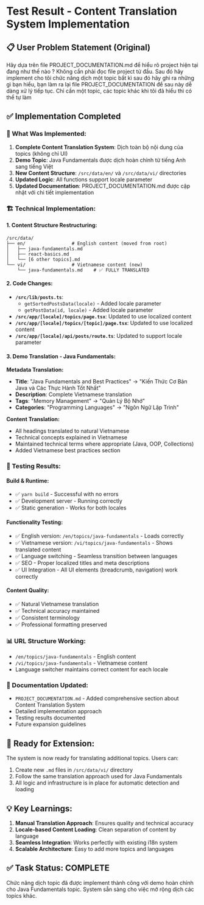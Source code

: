 # Test Result - Content Translation System Implementation

## 📋 User Problem Statement (Original)
Hãy dựa trên file PROJECT_DOCUMENTATION.md để hiểu rõ project hiện tại đang như thế nào ? Không cần phải đọc file project từ đầu.
Sau đó hãy implement cho tôi chức năng dịch một topic bất kì sau đó hãy ghi ra những gì bạn hiểu, bạn làm ra lại file PROJECT_DOCUMENTATION để sau này dễ dàng xử lý tiếp tục.
Chỉ cần một topic, các topic khác khi tôi đã hiểu thì có thể tự làm

## ✅ Implementation Completed

### 🎯 What Was Implemented:
1. **Complete Content Translation System**: Dịch toàn bộ nội dung của topics (không chỉ UI)
2. **Demo Topic**: Java Fundamentals được dịch hoàn chỉnh từ tiếng Anh sang tiếng Việt
3. **New Content Structure**: `/src/data/en/` và `/src/data/vi/` directories
4. **Updated Logic**: All functions support locale parameter
5. **Updated Documentation**: PROJECT_DOCUMENTATION.md được cập nhật với chi tiết implementation

### 🏗️ Technical Implementation:

#### **1. Content Structure Restructuring:**
```
/src/data/
├── en/                 # English content (moved from root)
│   ├── java-fundamentals.md
│   ├── react-basics.md
│   └── [6 other topics].md
└── vi/                 # Vietnamese content (new)
    └── java-fundamentals.md    # ✅ FULLY TRANSLATED
```

#### **2. Code Changes:**
- **`/src/lib/posts.ts`**: 
  - `getSortedPostsData(locale)` - Added locale parameter
  - `getPostData(id, locale)` - Added locale parameter
- **`/src/app/[locale]/topics/page.tsx`**: Updated to use localized content
- **`/src/app/[locale]/topics/[topic]/page.tsx`**: Updated to use localized content  
- **`/src/app/[locale]/api/posts/route.ts`**: Updated to support locale parameter

#### **3. Demo Translation - Java Fundamentals:**

**Metadata Translation:**
- **Title**: "Java Fundamentals and Best Practices" → "Kiến Thức Cơ Bản Java và Các Thực Hành Tốt Nhất"
- **Description**: Complete Vietnamese translation
- **Tags**: "Memory Management" → "Quản Lý Bộ Nhớ"
- **Categories**: "Programming Languages" → "Ngôn Ngữ Lập Trình"

**Content Translation:**
- All headings translated to natural Vietnamese
- Technical concepts explained in Vietnamese
- Maintained technical terms where appropriate (Java, OOP, Collections)
- Added Vietnamese best practices section

### 🧪 Testing Results:

#### **Build & Runtime:**
- ✅ `yarn build` - Successful with no errors
- ✅ Development server - Running correctly
- ✅ Static generation - Works for both locales

#### **Functionality Testing:**
- ✅ English version: `/en/topics/java-fundamentals` - Loads correctly
- ✅ Vietnamese version: `/vi/topics/java-fundamentals` - Shows translated content
- ✅ Language switching - Seamless transition between languages
- ✅ SEO - Proper localized titles and meta descriptions
- ✅ UI Integration - All UI elements (breadcrumb, navigation) work correctly

#### **Content Quality:**
- ✅ Natural Vietnamese translation
- ✅ Technical accuracy maintained
- ✅ Consistent terminology
- ✅ Professional formatting preserved

### 📊 URL Structure Working:
- `/en/topics/java-fundamentals` - English content
- `/vi/topics/java-fundamentals` - Vietnamese content
- Language switcher maintains correct content for each locale

### 📝 Documentation Updated:
- `PROJECT_DOCUMENTATION.md` - Added comprehensive section about Content Translation System
- Detailed implementation approach
- Testing results documented
- Future expansion guidelines

## 🚀 Ready for Extension:

The system is now ready for translating additional topics. Users can:
1. Create new `.md` files in `/src/data/vi/` directory
2. Follow the same translation approach used for Java Fundamentals
3. All logic and infrastructure is in place for automatic detection and loading

## 💡 Key Learnings:
1. **Manual Translation Approach**: Ensures quality and technical accuracy
2. **Locale-based Content Loading**: Clean separation of content by language
3. **Seamless Integration**: Works perfectly with existing i18n system
4. **Scalable Architecture**: Easy to add more topics and languages

## ✅ Task Status: COMPLETE
Chức năng dịch topic đã được implement thành công với demo hoàn chỉnh cho Java Fundamentals topic. System sẵn sàng cho việc mở rộng dịch các topics khác.